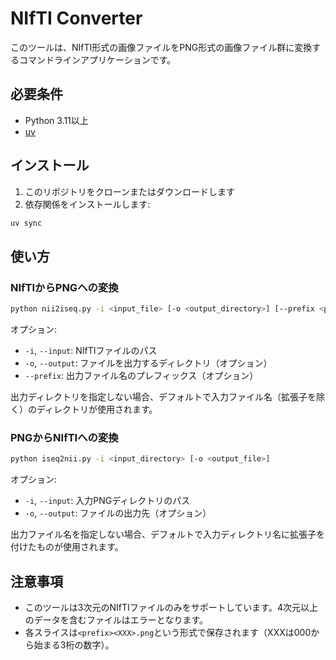 # NIfTI Converter

このツールは、NIfTI形式の画像ファイルをPNG形式の画像ファイル群に変換するコマンドラインアプリケーションです。

## 必要条件

- Python 3.11以上
- [uv](https://docs.astral.sh/uv/)

## インストール

1. このリポジトリをクローンまたはダウンロードします
2. 依存関係をインストールします:

```sh
uv sync
```

## 使い方

### NIfTIからPNGへの変換

```sh
python nii2iseq.py -i <input_file> [-o <output_directory>] [--prefix <prefix>]
```

オプション:
- `-i`, `--input`: NIfTIファイルのパス
- `-o`, `--output`: ファイルを出力するディレクトリ（オプション）
- `--prefix`: 出力ファイル名のプレフィックス（オプション）

出力ディレクトリを指定しない場合、デフォルトで入力ファイル名（拡張子を除く）のディレクトリが使用されます。

### PNGからNIfTIへの変換

```sh
python iseq2nii.py -i <input_directory> [-o <output_file>]
```

オプション:
- `-i`, `--input`: 入力PNGディレクトリのパス
- `-o`, `--output`: ファイルの出力先（オプション）

出力ファイル名を指定しない場合、デフォルトで入力ディレクトリ名に拡張子を付けたものが使用されます。

## 注意事項

- このツールは3次元のNIfTIファイルのみをサポートしています。4次元以上のデータを含むファイルはエラーとなります。
- 各スライスは`<prefix><XXX>.png`という形式で保存されます（XXXは000から始まる3桁の数字）。
